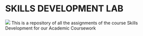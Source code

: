 # SKILLS DEVELOPMENT LAB

<a href="https://github.com/vaibhavjswl"><img src="https://img.shields.io/badge/Made%20by-Vaibhav_Jaiswal-blue.svg"></a>
This is a repository of all the assignments of the course Skills Development for our Academic Coursework
